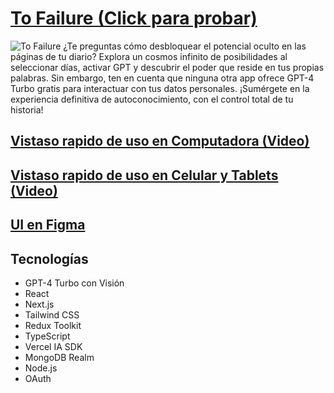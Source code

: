# [To Failure (Click para probar)](https://tofailure.vercel.app)

![To Failure](https://res.cloudinary.com/dabwdkdys/image/upload/v1699986089/large_ni5yrn.png)
¿Te preguntas cómo desbloquear el potencial oculto en las páginas de tu diario? Explora un cosmos infinito de posibilidades al seleccionar días, activar GPT y descubrir el poder que reside en tus propias palabras. Sin embargo, ten en cuenta que ninguna otra app ofrece GPT-4 Turbo gratis para interactuar con tus datos personales. ¡Sumérgete en la experiencia definitiva de autoconocimiento, con el control total de tu historia!

## [Vistaso rapido de uso en Computadora (Video)](https://res.cloudinary.com/dabwdkdys/video/upload/v1703035944/XRecorder_Edited_19122023_202842_ng7yga.mp4)

## [Vistaso rapido de uso en Celular y Tablets (Video)](https://res.cloudinary.com/dabwdkdys/video/upload/v1702970884/XRecorder_Edited_19122023_021901_uysnkr.mp4)


## [UI en Figma](https://www.figma.com/file/03lkjAPRnNl5zlChSb2amq/ToFailure?type=design&t=N8pgZwpoSTB7MWwE-6)

## Tecnologías

- GPT-4 Turbo con Visión
- React
- Next.js
- Tailwind CSS
- Redux Toolkit
- TypeScript
- Vercel IA SDK
- MongoDB Realm
- Node.js
- OAuth


